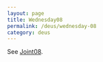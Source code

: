 ```yaml
---
layout: page
title: Wednesday08
permalink: /deus/wednesday-08
category: deus
---
```

See [Joint08](joint-08).
